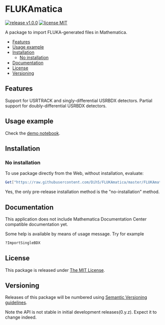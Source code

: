 # FLUKAmatica

[![release v1.0.0](http://img.shields.io/badge/release-v0.1.0-red.svg)](https://github.com/dih5/FLUKAmatica/releases/latest)
[![license MIT](https://img.shields.io/badge/license-MIT%20License-blue.svg)](https://github.com/dih5/FLUKAmatica/blob/master/LICENSE.txt)


A package to import FLUKA-generated files in Mathematica. 

* [Features](#features)
* [Usage example](#usage-example)
* [Installation](#installation)
    * [No installation](#no-installation)
* [Documentation](#documentation)
* [License](#license)
* [Versioning](#versioning)

## Features
Support for USRTRACK and singly-differential USRBDX detectors.
Partial support for doubly-differential USRBDX detectors.

## Usage example

Check the [demo notebook](https://github.com/dih5/FLUKAmatica/blob/master/demo.nb).

## Installation

### No installation

To use package directly from the Web, without installation, evaluate:
```Mathematica
Get["https://raw.githubusercontent.com/Dih5/FLUKAmatica/master/FLUKAmatica/FLUKAmatica/FLUKAmatica.m"]
```

Yes, the only pre-release installation method is the "no-installation" method. 

## Documentation

This application does not include Mathematica Documentation Center compatible documentation yet.

Some help is available by means of usage message. Try for example
```Mathematica
?ImportSingleBDX
```





## License

This package is released under
[The MIT License](https://github.com/dih5/FLUKAmatica/master/LICENSE).



## Versioning

Releases of this package will be numbered using
[Semantic Versioning guidelines](http://semver.org/).

Note the API is not stable in initial development releases(0.y.z).
Expect it to change indeed.
